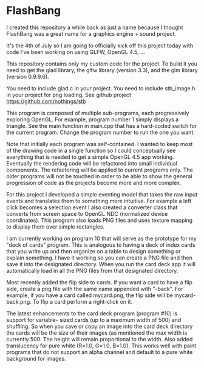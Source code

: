 # FlashBang
I created this repository a while back as just a name because I thought 
FlashBang was a great name for a graphics engine + sound project. 

It's the 4th of July so I am going to officially kick off this project today 
with code I've been working on using GLFW, OpenGL 4.5, ...

This repository contains only my custom code for the project.  To build it you 
need to get the glad library, the glfw library (version 3.3), and the glm 
library (version 0.9.9.6).

You need to include glad.c in your project.
You need to include stb_image.h in your project for png loading. 
See github project https://github.com/nothings/stb

This program is composed of multiple sub-programs, each progressively exploring 
OpenGL.  For example, program number 1 simply displays a triangle.
See the main function in main.cpp that has a hard-coded switch for the current 
program.  Change the program number to run the one you want.

Note that initially each program was self-contained.  I wanted to keep most of
the drawing code in a single function so I could conceptually see everything
that is needed to get a simple OpenGL 4.5 app working.  Eventually the rendering
code will be refactored into small individual components.  The refactoring will
be applied to current programs only.  The older programs will not be touched in order
to be able to show the general progression of code as the projects become more
and more complex.

For this project I developed a simple eventing model that takes the raw input 
events and translates them to something more intuitive.  For example a left click 
becomes a selection event  I also created a converter class that converts from screen
space to OpenGL NDC (normalized device coordinates).  This program also loads PNG 
files and uses texture mapping to display them over simple rectangles. 

I am currently working on program 10 that will serve as the prototype for my
"deck of cards" program.  This is analogous to having a deck of index cards that
you write up and then organize on a table to design something or explain something.
I have it working so you can create a PNG file and then save it into the designated 
directory.  When you run the card deck app it will automatically load in all the PNG 
files from that designated directory.

Most recently added the flip side to cards.  If you want a card to have a flip side,
create a png file with the same name appended with "-back".  For example, if you have
a card called mycard.png, the flip side will be mycard-back.png.  To flip a card
perform a right-click on it.

The latest enhancements to the card deck program (program #10) is support for variable-
sized cards (up to a maximum width of 500) and shuffling. So when you save or copy an
image into the card deck directory the cards will be the size of their images (as 
mentioned the max width is currently 500.  The height will remain proportional to
the width.  Also added translucency for pure white (R=1.0, G=1.0, B=1.0).  This works 
well with paint programs that do not support an alpha channel and default to a pure 
white background for images.


